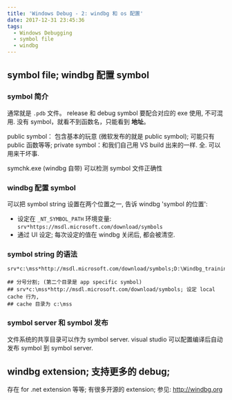 ```yaml
---
title: 'Windows Debug - 2: windbg 和 os 配置'
date: 2017-12-31 23:45:36
tags:
  - Windows Debugging
  - symbol file
  - windbg
---
```



## symbol file; windbg 配置 symbol
### symbol 简介
通常就是 `.pdb` 文件。
release 和 debug symbol 要配合对应的 exe 使用, 不可混用.
没有 symbol，就看不到函数名，只能看到 **地址**。

public symbol： 包含基本的玩意 (微软发布的就是 public symbol); 可能只有 public 函数等等;
private symbol：和我们自己用 VS build 出来的一样. 全. 可以用来干坏事.

symchk.exe (windbg 自带) 可以检测 symbol 文件正确性

### windbg 配置 symbol
可以把 symbol string 设置在两个位置之一, 告诉 windbg 'symbol 的位置':
+ 设定在 `_NT_SYMBOL_PATH` 环境变量: `srv*https://msdl.microsoft.com/download/symbols`
+ 通过 UI 设定; 每次设定的值在 windbg 关闭后, 都会被清空.

### symbol string 的语法
```
srv*c:\mss*http://msdl.microsoft.com/download/symbols;D:\Windbg_training\Setup\Projects\assembly\x64\Release

## 分号分割; (第二个目录是 app specific symbol)
## srv*c:\mss*http://msdl.microsoft.com/download/symbols; 设定 local cache 行为,
## cache 目录为 c:\mss  
```

### symbol server 和 symbol 发布
文件系统的共享目录可以作为 symbol server. 
visual studio 可以配置编译后自动发布 symbol 到 symbol server.


## windbg extension; 支持更多的 debug;
存在 for .net extension 等等; 有很多开源的 extension; 
参见: http://windbg.org




